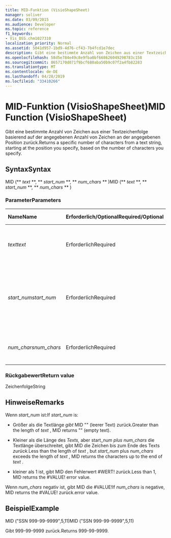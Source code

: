 ```yaml
---
title: MID-Funktion (VisioShapeSheet)
manager: soliver
ms.date: 03/09/2015
ms.audience: Developer
ms.topic: reference
f1_keywords:
- Vis_DSS.chm1027310
localization_priority: Normal
ms.assetid: 5041d957-1bd9-4d76-cf43-7b4fcd1e7dec
description: Gibt eine bestimmte Anzahl von Zeichen aus einer Textzeichenfolge basierend auf der angegebenen Anzahl von Zeichen an der angegebenen Position zurück.
ms.openlocfilehash: 58d5e784e49c8e9fba0bf668626049298783c158
ms.sourcegitcommit: 8657170d071f9bcf680aba50b9c07f2a4fb82283
ms.translationtype: MT
ms.contentlocale: de-DE
ms.lasthandoff: 04/28/2019
ms.locfileid: "33410266"
---
```

# <a name="mid-function-visioshapesheet"></a><span data-ttu-id="7871f-103">MID-Funktion (VisioShapeSheet)</span><span class="sxs-lookup"><span data-stu-id="7871f-103">MID Function (VisioShapeSheet)</span></span>

<span data-ttu-id="7871f-104">Gibt eine bestimmte Anzahl von Zeichen aus einer Textzeichenfolge basierend auf der angegebenen Anzahl von Zeichen an der angegebenen Position zurück.</span><span class="sxs-lookup"><span data-stu-id="7871f-104">Returns a specific number of characters from a text string, starting at the position you specify, based on the number of characters you specify.</span></span>
  
## <a name="syntax"></a><span data-ttu-id="7871f-105">Syntax</span><span class="sxs-lookup"><span data-stu-id="7871f-105">Syntax</span></span>

<span data-ttu-id="7871f-106">MID (\*\* *text* \*\*, \*\* *start_num* \*\*, \*\* *num_chars* \*\* )</span><span class="sxs-lookup"><span data-stu-id="7871f-106">MID (\*\* *text* \*\*, \*\* *start_num* \*\*, \*\* *num_chars* \*\* )</span></span> 
  
### <a name="parameters"></a><span data-ttu-id="7871f-107">Parameter</span><span class="sxs-lookup"><span data-stu-id="7871f-107">Parameters</span></span>

|<span data-ttu-id="7871f-108">**Name**</span><span class="sxs-lookup"><span data-stu-id="7871f-108">**Name**</span></span>|<span data-ttu-id="7871f-109">**Erforderlich/Optional**</span><span class="sxs-lookup"><span data-stu-id="7871f-109">**Required/Optional**</span></span>|<span data-ttu-id="7871f-110">**Datentyp**</span><span class="sxs-lookup"><span data-stu-id="7871f-110">**Data Type**</span></span>|<span data-ttu-id="7871f-111">**Beschreibung**</span><span class="sxs-lookup"><span data-stu-id="7871f-111">**Description**</span></span>|
|:-----|:-----|:-----|:-----|
| <span data-ttu-id="7871f-112">_text_</span><span class="sxs-lookup"><span data-stu-id="7871f-112">_text_</span></span> <br/> |<span data-ttu-id="7871f-113">Erforderlich</span><span class="sxs-lookup"><span data-stu-id="7871f-113">Required</span></span>  <br/> |<span data-ttu-id="7871f-114">**String**</span><span class="sxs-lookup"><span data-stu-id="7871f-114">**String**</span></span> <br/> |<span data-ttu-id="7871f-115">Die Zeichenfolge mit den zu extrahierenden Zeichen.</span><span class="sxs-lookup"><span data-stu-id="7871f-115">The text string that contains the characters you want to extract.</span></span>  <br/> |
| <span data-ttu-id="7871f-116">_start_num_</span><span class="sxs-lookup"><span data-stu-id="7871f-116">_start_num_</span></span> <br/> |<span data-ttu-id="7871f-117">Erforderlich</span><span class="sxs-lookup"><span data-stu-id="7871f-117">Required</span></span>  <br/> |<span data-ttu-id="7871f-118">**Number**</span><span class="sxs-lookup"><span data-stu-id="7871f-118">**Number**</span></span> <br/> |<span data-ttu-id="7871f-p101">Die Position des ersten Zeichens, das extrahiert werden soll. Das erste Zeichen in der Zeichenfolge ist Position 1.</span><span class="sxs-lookup"><span data-stu-id="7871f-p101">The position of the first character you want to extract. The first character in the text string is position 1.</span></span>  <br/> |
| <span data-ttu-id="7871f-121">_num_chars_</span><span class="sxs-lookup"><span data-stu-id="7871f-121">_num_chars_</span></span> <br/> |<span data-ttu-id="7871f-122">Erforderlich</span><span class="sxs-lookup"><span data-stu-id="7871f-122">Required</span></span>  <br/> |<span data-ttu-id="7871f-123">**Number**</span><span class="sxs-lookup"><span data-stu-id="7871f-123">**Number**</span></span> <br/> |<span data-ttu-id="7871f-124">Die Anzahl der Zeichen, die zurückgegeben werden sollen.</span><span class="sxs-lookup"><span data-stu-id="7871f-124">The number of characters to return.</span></span>  <br/> |
   
### <a name="return-value"></a><span data-ttu-id="7871f-125">Rückgabewert</span><span class="sxs-lookup"><span data-stu-id="7871f-125">Return value</span></span>

<span data-ttu-id="7871f-126">Zeichenfolge</span><span class="sxs-lookup"><span data-stu-id="7871f-126">String</span></span>
  
## <a name="remarks"></a><span data-ttu-id="7871f-127">Hinweise</span><span class="sxs-lookup"><span data-stu-id="7871f-127">Remarks</span></span>

<span data-ttu-id="7871f-128">Wenn  *start_num*  ist:</span><span class="sxs-lookup"><span data-stu-id="7871f-128">If  *start_num*  is:</span></span> 
  
- <span data-ttu-id="7871f-129">Größer als die Textlänge  *gibt*  MID "" (leerer Text) zurück.</span><span class="sxs-lookup"><span data-stu-id="7871f-129">Greater than the length of  *text*  , MID returns "" (empty text).</span></span> 
    
- <span data-ttu-id="7871f-130">Kleiner als die Länge des *Texts,* aber start_num *plus* *num_chars* die Textlänge überschreitet,  gibt MID die Zeichen bis zum Ende des Texts *zurück.*</span><span class="sxs-lookup"><span data-stu-id="7871f-130">Less than the length of  *text*  , but  *start_num*  plus  *num_chars*  exceeds the length of  *text*  , MID returns the characters up to the end of  *text*  .</span></span> 
    
- <span data-ttu-id="7871f-p102">kleiner als 1 ist, gibt MID den Fehlerwert #WERT! zurück.</span><span class="sxs-lookup"><span data-stu-id="7871f-p102">Less than 1, MID returns the #VALUE! error value.</span></span> 
    
<span data-ttu-id="7871f-133">Wenn  *num_chars*  negativ ist, gibt MID die #VALUE!</span><span class="sxs-lookup"><span data-stu-id="7871f-133">If  *num_chars*  is negative, MID returns the #VALUE!</span></span> <span data-ttu-id="7871f-134">zurück.</span><span class="sxs-lookup"><span data-stu-id="7871f-134">error value.</span></span> 
  
## <a name="example"></a><span data-ttu-id="7871f-135">Beispiel</span><span class="sxs-lookup"><span data-stu-id="7871f-135">Example</span></span>

<span data-ttu-id="7871f-136">MID ("SSN 999-99-9999",5,11)</span><span class="sxs-lookup"><span data-stu-id="7871f-136">MID ("SSN 999-99-9999",5,11)</span></span> 
  
<span data-ttu-id="7871f-137">Gibt 999-99-9999 zurück.</span><span class="sxs-lookup"><span data-stu-id="7871f-137">Returns 999-99-9999.</span></span> 
  

